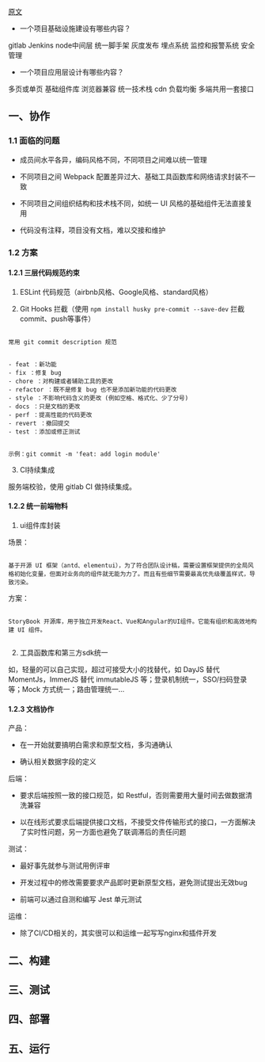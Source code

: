 [原文](https://mp.weixin.qq.com/s/xdkUCmpSgUOrVZOLtHVAzg)

- 一个项目基础设施建设有哪些内容？

gitlab Jenkins node中间层 统一脚手架 灰度发布 埋点系统 监控和报警系统 安全管理

- 一个项目应用层设计有哪些内容？

多页或单页 基础组件库 浏览器兼容 统一技术栈 cdn 负载均衡 多端共用一套接口


## 一、协作

### 1.1 面临的问题

- 成员间水平各异，编码风格不同，不同项目之间难以统一管理

- 不同项目之间 Webpack 配置差异过大、基础工具函数库和网络请求封装不一致

- 不同项目之间组织结构和技术栈不同，如统一 UI 风格的基础组件无法直接复用

- 代码没有注释，项目没有文档，难以交接和维护


### 1.2 方案

#### 1.2.1 三层代码规范约束

1. ESLint 代码规范（airbnb风格、Google风格、standard风格）

2. Git Hooks 拦截（使用 `npm install husky pre-commit --save-dev` 拦截 commit、push等事件）

```

常用 git commit description 规范


- feat ：新功能
- fix ：修复 bug
- chore ：对构建或者辅助工具的更改
- refactor ：既不是修复 bug 也不是添加新功能的代码更改
- style ：不影响代码含义的更改 (例如空格、格式化、少了分号)
- docs ：只是文档的更改
- perf ：提高性能的代码更改
- revert ：撤回提交
- test ：添加或修正测试


示例：git commit -m 'feat: add login module'

```


3. CI持续集成

服务端校验，使用 gitlab CI 做持续集成。


#### 1.2.2 统一前端物料

1. ui组件库封装

场景：

```

基于开源 UI 框架（antd、elementui），为了符合团队设计稿，需要设置框架提供的全局风格初始化变量，但面对业务向的组件就无能为力了。而且有些细节需要最高优先级覆盖样式，导致污染。

```

方案：

```

StoryBook 开源库，用于独立开发React、Vue和Angular的UI组件。它能有组织和高效地构建 UI 组件。


```

2. 工具函数库和第三方sdk统一

如，轻量的可以自己实现，超过可接受大小的找替代，如 DayJS 替代 MomentJs，ImmerJS 替代 immutableJS 等；登录机制统一，SSO/扫码登录等；Mock 方式统一；路由管理统一...


#### 1.2.3 文档协作

产品：

- 在一开始就要搞明白需求和原型文档，多沟通确认

- 确认相关数据字段的定义

后端：

- 要求后端按照一致的接口规范，如 Restful，否则需要用大量时间去做数据清洗兼容

- 以在线形式要求后端提供接口文档，不接受文件传输形式的接口，一方面解决了实时性问题，另一方面也避免了联调滞后的责任问题

测试：

- 最好事先就参与测试用例评审

- 开发过程中的修改需要要求产品即时更新原型文档，避免测试提出无效bug

- 前端可以通过自测和编写 Jest 单元测试


运维：

- 除了CI/CD相关的，其实很可以和运维一起写写nginx和插件开发


## 二、构建

## 三、测试

## 四、部署

## 五、运行
